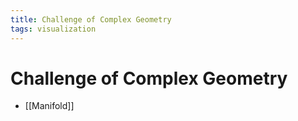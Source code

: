 ```yaml
---
title: Challenge of Complex Geometry
tags: visualization
---
```


# Challenge of Complex Geometry
- [[Manifold]]


